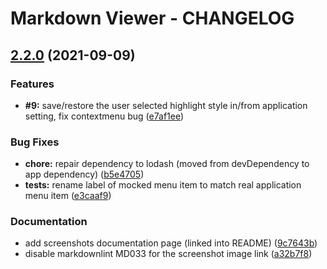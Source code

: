 # Markdown Viewer - CHANGELOG

## [2.2.0](https://github.com/khatastroffik/mdview/compare/v2.1.0...v2.2.0) (2021-09-09)


### Features

* **#9:** save/restore the user selected highlight style in/from application setting, fix contextmenu bug ([e7af1ee](https://github.com/khatastroffik/mdview/commit/e7af1ee08dbe50e5459d81f31a2d98c356b8659f))


### Bug Fixes

* **chore:** repair dependency to lodash (moved from devDependency to app dependency) ([b5e4705](https://github.com/khatastroffik/mdview/commit/b5e470576d6a0c41d4f1db1b1c52836e7e826582))
* **tests:** rename label of mocked menu item to match real application menu item ([e3caaf9](https://github.com/khatastroffik/mdview/commit/e3caaf9f7258f7c44cfd0fab3cca9ce73010821f))


### Documentation

* add screenshots documentation page (linked into README) ([9c7643b](https://github.com/khatastroffik/mdview/commit/9c7643b755560e34b4560455b1ae767c6a444e27))
* disable markdownlint MD033 for the screenshot image link ([a32b7f8](https://github.com/khatastroffik/mdview/commit/a32b7f80b00be08e1c03419cf2d5a49c61260c6f))
